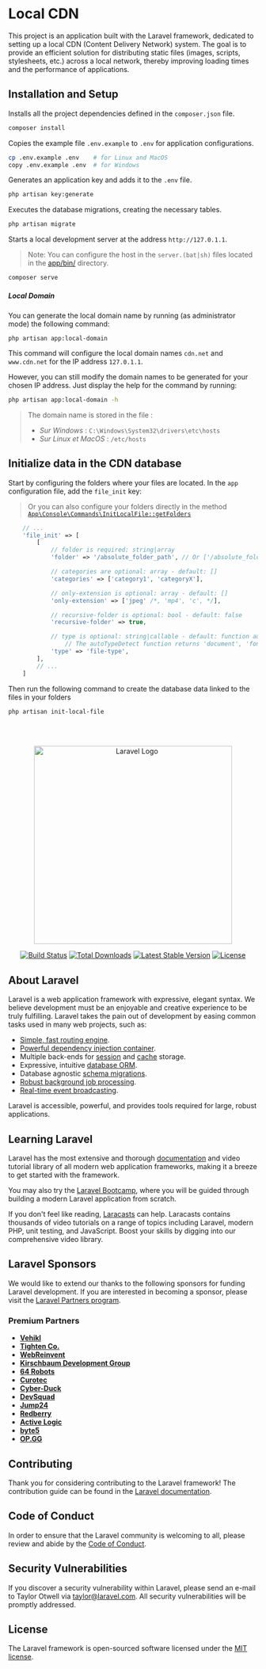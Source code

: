 # Local CDN

This project is an application built with the Laravel framework, dedicated to setting up a local CDN (Content Delivery Network) system. The goal is to provide an efficient solution for distributing static files (images, scripts, stylesheets, etc.) across a local network, thereby improving loading times and the performance of applications.

## Installation and Setup

Installs all the project dependencies defined in the `composer.json` file.

```bash
composer install
```

Copies the example file `.env.example` to `.env` for application configurations.

```bash
cp .env.example .env    # for Linux and MacOS
copy .env.example .env  # for Windows
```

Generates an application key and adds it to the `.env` file.

```bash
php artisan key:generate
```

Executes the database migrations, creating the necessary tables.

```bash
php artisan migrate
```

Starts a local development server at the address `http://127.0.1.1`.

> Note: You can configure the host in the `server.(bat|sh)` files located in the [app/bin/](app/bin/) directory.

```bash
composer serve
```
##### Local Domain
You can generate the local domain name by running (as administrator mode) the following command:

```shell
php artisan app:local-domain
```

This command will configure the local domain names `cdn.net` and `www.cdn.net` for the IP address `127.0.1.1`.

However, you can still modify the domain names to be generated for your chosen IP address. Just display the help for the command by running:

```bash
php artisan app:local-domain -h
```

> The domain name is stored in the file :
> - _Sur Windows_ : `C:\Windows\System32\drivers\etc\hosts`
> - _Sur Linux et MacOS_ : `/etc/hosts`

## Initialize data in the CDN database

Start by configuring the folders where your files are located.
In the `app` configuration file, add the `file_init` key:

> Or you can also configure your folders directly in the method [`App\Console\Commands\InitLocalFile::getFolders`](app/Console/Commands/InitLocalFile.php)

```php
    // ...
    'file_init' => [
        [
            // folder is required: string|array
            'folder' => '/absolute_folder_path', // Or ['/absolute_folder_path_1', '/absolute_folder_path_2']

            // categories are optional: array - default: []
            'categories' => ['category1', 'categoryX'],

            // only-extension is optional: array - default: []
            'only-extension' => ['jpeg' /*, 'mp4', 'c', */],

            // recursive-folder is optional: bool - default: false
            'recursive-folder' => true,

            // type is optional: string|callable - default: function autoTypeDetect(): string|null
                // The autoTypeDetect function returns 'document', 'font', 'audio', 'image', 'video', 'text' or NULL as file types
            'type' => 'file-type',
        ],
        // ...
    ]
```

Then run the following command to create the database data linked to the files in your folders

```bash
php artisan init-local-file
```

<br/>
<br/>
<p align="center"><a href="https://laravel.com" target="_blank"><img src="https://raw.githubusercontent.com/laravel/art/master/logo-lockup/5%20SVG/2%20CMYK/1%20Full%20Color/laravel-logolockup-cmyk-red.svg" width="400" alt="Laravel Logo"></a></p>

<p align="center">
<a href="https://github.com/laravel/framework/actions"><img src="https://github.com/laravel/framework/workflows/tests/badge.svg" alt="Build Status"></a>
<a href="https://packagist.org/packages/laravel/framework"><img src="https://img.shields.io/packagist/dt/laravel/framework" alt="Total Downloads"></a>
<a href="https://packagist.org/packages/laravel/framework"><img src="https://img.shields.io/packagist/v/laravel/framework" alt="Latest Stable Version"></a>
<a href="https://packagist.org/packages/laravel/framework"><img src="https://img.shields.io/packagist/l/laravel/framework" alt="License"></a>
</p>

## About Laravel

Laravel is a web application framework with expressive, elegant syntax. We believe development must be an enjoyable and creative experience to be truly fulfilling. Laravel takes the pain out of development by easing common tasks used in many web projects, such as:

- [Simple, fast routing engine](https://laravel.com/docs/routing).
- [Powerful dependency injection container](https://laravel.com/docs/container).
- Multiple back-ends for [session](https://laravel.com/docs/session) and [cache](https://laravel.com/docs/cache) storage.
- Expressive, intuitive [database ORM](https://laravel.com/docs/eloquent).
- Database agnostic [schema migrations](https://laravel.com/docs/migrations).
- [Robust background job processing](https://laravel.com/docs/queues).
- [Real-time event broadcasting](https://laravel.com/docs/broadcasting).

Laravel is accessible, powerful, and provides tools required for large, robust applications.

## Learning Laravel

Laravel has the most extensive and thorough [documentation](https://laravel.com/docs) and video tutorial library of all modern web application frameworks, making it a breeze to get started with the framework.

You may also try the [Laravel Bootcamp](https://bootcamp.laravel.com), where you will be guided through building a modern Laravel application from scratch.

If you don't feel like reading, [Laracasts](https://laracasts.com) can help. Laracasts contains thousands of video tutorials on a range of topics including Laravel, modern PHP, unit testing, and JavaScript. Boost your skills by digging into our comprehensive video library.

## Laravel Sponsors

We would like to extend our thanks to the following sponsors for funding Laravel development. If you are interested in becoming a sponsor, please visit the [Laravel Partners program](https://partners.laravel.com).

### Premium Partners

- **[Vehikl](https://vehikl.com/)**
- **[Tighten Co.](https://tighten.co)**
- **[WebReinvent](https://webreinvent.com/)**
- **[Kirschbaum Development Group](https://kirschbaumdevelopment.com)**
- **[64 Robots](https://64robots.com)**
- **[Curotec](https://www.curotec.com/services/technologies/laravel/)**
- **[Cyber-Duck](https://cyber-duck.co.uk)**
- **[DevSquad](https://devsquad.com/hire-laravel-developers)**
- **[Jump24](https://jump24.co.uk)**
- **[Redberry](https://redberry.international/laravel/)**
- **[Active Logic](https://activelogic.com)**
- **[byte5](https://byte5.de)**
- **[OP.GG](https://op.gg)**

## Contributing

Thank you for considering contributing to the Laravel framework! The contribution guide can be found in the [Laravel documentation](https://laravel.com/docs/contributions).

## Code of Conduct

In order to ensure that the Laravel community is welcoming to all, please review and abide by the [Code of Conduct](https://laravel.com/docs/contributions#code-of-conduct).

## Security Vulnerabilities

If you discover a security vulnerability within Laravel, please send an e-mail to Taylor Otwell via [taylor@laravel.com](mailto:taylor@laravel.com). All security vulnerabilities will be promptly addressed.

## License

The Laravel framework is open-sourced software licensed under the [MIT license](https://opensource.org/licenses/MIT).
